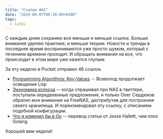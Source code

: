 ```yaml
---
title: "Ссылки #42"
date: "2019-09-07T09:30:00+0300"
tags:
  - links
---
```

С каждым днем сохраняю все меньше и меньше ссылок. Больше внимания уделяю практике, и меньше теории. Новости и тренды в последнее время воспринимаются уже просто шумом, который с течением времени проходит. И обращать внимания на все, что происходит в этом мире уже кажется глупым.

За эту неделю в Pocket отправил 46 ссылок.

* [Programming Algorithms: Key-Values](http://lisp-univ-etc.blogspot.com/2019/08/programming-algorithms-key-values.html) -- Всеволод продолжает освещение Lisp
* [Экономика колхоза](https://blog.lexa.ru/2018/12/10/ekonomika_kolhoza.html) -- когда спрашивал про NAS в твиттере, поступали определенные предложения, и только Олег Сердюков обратил мое внимание на FreeNAS, дистрибутив для построения своего хранилища. И порекомендовал эту ссылку, с описанием подобной конфигурации.
* [Что я изменил бы в Go](https://habr.com/ru/company/mailru/blog/325046/) -- перевод статьи от Jesse Hallett, чем плох Golang

Хорошей вам недели!
